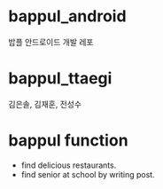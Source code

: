 # bappul_android
밥플 안드로이드 개발 레포

bappul_ttaegi
=============
김은솔, 김재훈, 전성수

bappul function
===============
* find delicious restaurants.
* find senior at school by writing post.

